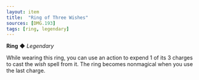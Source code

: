```yaml
---
layout: item
title:  "Ring of Three Wishes"
sources: [DMG.193]
tags: [ring, legendary]
---
```


**Ring** ◆ *Legendary*

While wearing this ring, you can use an action to expend 1 of its 3 charges to cast the _wish_ spell from it. The ring becomes nonmagical when you use the last charge.